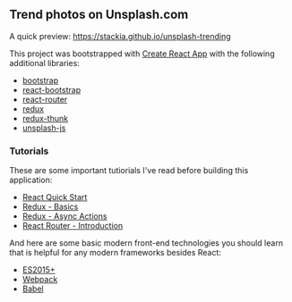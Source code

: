 ## Trend photos on Unsplash.com

A quick preview: https://stackia.github.io/unsplash-trending

This project was bootstrapped with [Create React App](https://github.com/facebookincubator/create-react-app) with the following additional libraries:

* [bootstrap](http://getbootstrap.com/)
* [react-bootstrap](https://react-bootstrap.github.io/)
* [react-router](https://github.com/ReactTraining/react-router)
* [redux](http://redux.js.org/)
* [redux-thunk](https://github.com/gaearon/redux-thunk)
* [unsplash-js](https://github.com/unsplash/unsplash-js)

### Tutorials

These are some important tutiorials I've read before building this application:

* [React Quick Start](https://facebook.github.io/react/docs/hello-world.html)
* [Redux - Basics](http://redux.js.org/docs/basics/)
* [Redux - Async Actions](http://redux.js.org/docs/advanced/AsyncActions.html)
* [React Router - Introduction](https://github.com/ReactTraining/react-router/blob/master/docs/Introduction.md)

And here are some basic modern front-end technologies you should learn that is helpful for any modern frameworks besides React:

* [ES2015+](https://babeljs.io/docs/learn-es2015/)
* [Webpack](https://webpack.github.io/)
* [Babel](https://babeljs.io/)
